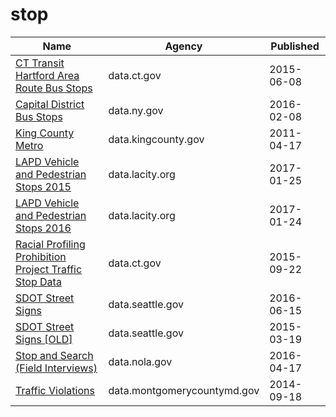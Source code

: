 # stop

Name | Agency | Published
---- | ---- | ---------
[CT Transit Hartford Area Route Bus Stops](../datasets/n4zd-qppb.md) | data.ct.gov | 2015-06-08
[Capital District Bus Stops](../datasets/wgnh-hpq9.md) | data.ny.gov | 2016-02-08
[King County Metro](../datasets/pd2q-kmme.md) | data.kingcounty.gov | 2011-04-17
[LAPD Vehicle and Pedestrian Stops 2015](../datasets/fmpk-vq3h.md) | data.lacity.org | 2017-01-25
[LAPD Vehicle and Pedestrian Stops 2016](../datasets/ghrm-j3er.md) | data.lacity.org | 2017-01-24
[Racial Profiling Prohibition Project Traffic Stop Data](../datasets/g7s9-f7az.md) | data.ct.gov | 2015-09-22
[SDOT Street Signs](../datasets/atig-uucb.md) | data.seattle.gov | 2016-06-15
[SDOT Street Signs [OLD]](../datasets/kb3s-zi3z.md) | data.seattle.gov | 2015-03-19
[Stop and Search (Field Interviews)](../datasets/kitu-f4uy.md) | data.nola.gov | 2016-04-17
[Traffic Violations](../datasets/4mse-ku6q.md) | data.montgomerycountymd.gov | 2014-09-18


